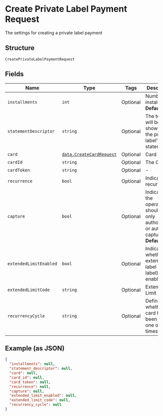 
# Create Private Label Payment Request

The settings for creating a private label payment

## Structure

`CreatePrivateLabelPaymentRequest`

## Fields

| Name | Type | Tags | Description |
|  --- | --- | --- | --- |
| `installments` | `int` | Optional | Number of installments<br>**Default**: `1` |
| `statementDescriptor` | `string` | Optional | The text that will be shown on the private label's statement |
| `card` | [`data.CreateCardRequest`](../../doc/models/create-card-request.md) | Optional | Card data |
| `cardId` | `string` | Optional | The Card id |
| `cardToken` | `string` | Optional | - |
| `recurrence` | `bool` | Optional | Indicates a recurrence |
| `capture` | `bool` | Optional | Indicates if the operation should be only authorization or auth and capture.<br>**Default**: `true` |
| `extendedLimitEnabled` | `bool` | Optional | Indicates whether the extended label (private label) is enabled |
| `extendedLimitCode` | `string` | Optional | Extended Limit Code |
| `recurrencyCycle` | `string` | Optional | Defines whether the card has been used one or more times. |

## Example (as JSON)

```json
{
  "installments": null,
  "statement_descriptor": null,
  "card": null,
  "card_id": null,
  "card_token": null,
  "recurrence": null,
  "capture": null,
  "extended_limit_enabled": null,
  "extended_limit_code": null,
  "recurrency_cycle": null
}
```

